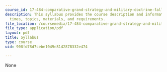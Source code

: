 ```yaml
---
course_id: 17-484-comparative-grand-strategy-and-military-doctrine-fall-2004
description: This syllabus provides the course description and information on meeting
  times, topics, materials, and requirements.
file_location: /coursemedia/17-484-comparative-grand-strategy-and-military-doctrine-fall-2004/908fd78d7cebe1049e8142878332e474_17_484_2004_syl.pdf
file_type: application/pdf
layout: pdf
title: Syllabus
type: course
uid: 908fd78d7cebe1049e8142878332e474

---
```

None